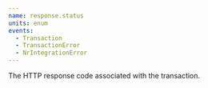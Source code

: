 ```yaml
---
name: response.status
units: enum
events:
  - Transaction
  - TransactionError
  - NrIntegrationError
---
```


The HTTP response code associated with the transaction.